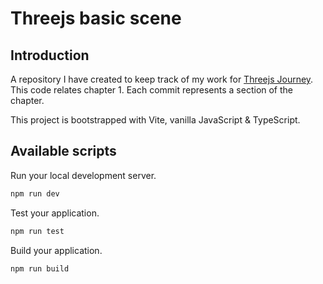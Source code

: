 # Threejs basic scene

## Introduction

A repository I have created to keep track of my work for [Threejs Journey](https://threejs-journey.com/).
This code relates chapter 1. Each commit represents a section of the chapter.

This project is bootstrapped with Vite, vanilla JavaScript & TypeScript.

## Available scripts

Run your local development server.

```bash
npm run dev
```
Test your application.

```bash
npm run test
```

Build your application.

```bash
npm run build
```
